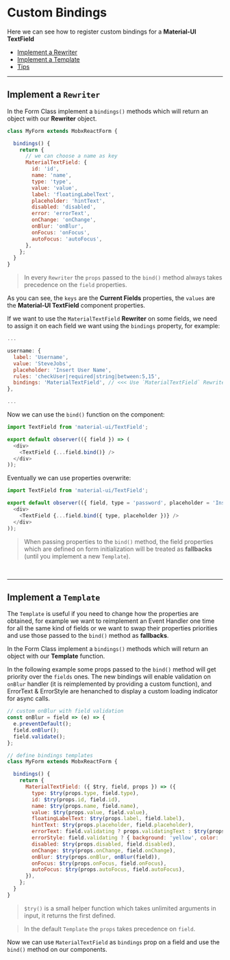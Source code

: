 # Custom Bindings

Here we can see how to register custom bindings for a **Material-UI TextField**

* [Implement a Rewriter](#implement-a-rewriter)
* [Implement a Template](#implement-a-template)
* [Tips](tips.md)

---

## Implement a `Rewriter`

In the Form Class implement a `bindings()` methods which will return an object with our **Rewriter** object.

```javascript
class MyForm extends MobxReactForm {

  bindings() {
    return {
      // we can choose a name as key
      MaterialTextField: {
        id: 'id',
        name: 'name',
        type: 'type',
        value: 'value',
        label: 'floatingLabelText',
        placeholder: 'hintText',
        disabled: 'disabled',
        error: 'errorText',
        onChange: 'onChange',
        onBlur: 'onBlur',
        onFocus: 'onFocus',
        autoFocus: 'autoFocus',
      },
    };
  }
}
```

> In every `Rewriter` the `props` passed to the `bind()` method always takes precedence on the `field` properties.

As you can see, the `keys` are the **Current Fields** properties, the `values` are the **Material-UI TextField** component properties.

If we want to use the `MaterialTextField` **Rewriter** on some fields, we need to assign it on each field we want using the `bindings` property, for example:

```javascript
...

username: {
  label: 'Username',
  value: 'SteveJobs',
  placeholder: 'Insert User Name',
  rules: 'checkUser|required|string|between:5,15',
  bindings: 'MaterialTextField', // <<< Use `MaterialTextField` Rewriter
},

...
```

Now we can use the `bind()` function on the component:

```javascript
import TextField from 'material-ui/TextField';

export default observer(({ field }) => (
  <div>
    <TextField {...field.bind()} />
  </div>
));

```

Eventually we can use properties overwrite:

```javascript
import TextField from 'material-ui/TextField';

export default observer(({ field, type = 'password', placeholder = 'Insert Password' }) => (
  <div>
    <TextField {...field.bind({ type, placeholder })} />
  </div>
));

```

> When passing properties to the `bind()` method, the field properties which are defined on form initialization will be treated as **fallbacks** (until you implement a new `Template`).


<br>

---

## Implement a `Template`

The `Template` is useful if you need to change how the properties are obtained, for example we  want to reimplement an Event Handler one time for all the same kind of fields or we want to swap their properties priorities and use those passed to the `bind()` method as **fallbacks**.

In the Form Class implement a `bindings()` methods which will return an object with our **Template** function.

In the following example some props passed to the `bind()` method will get priority over the `fields` ones. The new bindings will enable validation on `onBlur` handler (it is reimplemented by providing a custom function), and ErrorText & ErrorStyle are henanched to display a custom loading indicator for async calls.

```javascript
// custom onBlur with field validation
const onBlur = field => (e) => {
  e.preventDefault();
  field.onBlur();
  field.validate();
};

// define bindings templates
class MyForm extends MobxReactForm {

  bindings() {
    return {
      MaterialTextField: ({ $try, field, props }) => ({
        type: $try(props.type, field.type),
        id: $try(props.id, field.id),
        name: $try(props.name, field.name),
        value: $try(props.value, field.value),
        floatingLabelText: $try(props.label, field.label),
        hintText: $try(props.placeholder, field.placeholder),
        errorText: field.validating ? props.validatingText : $try(props.error, field.error),
        errorStyle: field.validating ? { background: 'yellow', color: 'black' } : {},
        disabled: $try(props.disabled, field.disabled),
        onChange: $try(props.onChange, field.onChange),
        onBlur: $try(props.onBlur, onBlur(field)),
        onFocus: $try(props.onFocus, field.onFocus),
        autoFocus: $try(props.autoFocus, field.autoFocus),
      }),
    };
  }
}
```

> `$try()` is a small helper function which takes unlimited arguments in input, it returns the first defined.

> In the default `Template` the `props` takes precedence on `field`.

Now we can use `MaterialTextField` as `bindings` prop on a field and use the `bind()` method on our components.
